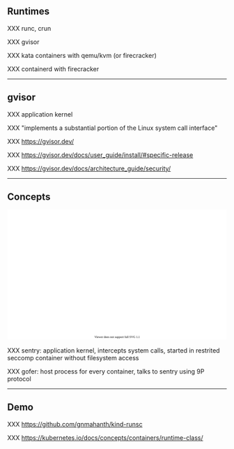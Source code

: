 ## Runtimes

XXX runc, crun

XXX gvisor

XXX kata containers with qemu/kvm (or firecracker)

XXX containerd with firecracker

---

## gvisor

XXX application kernel

XXX "implements a substantial portion of the Linux system call interface"

XXX https://gvisor.dev/

XXX https://gvisor.dev/docs/user_guide/install/#specific-release

XXX https://gvisor.dev/docs/architecture_guide/security/

---

## Concepts

![](120_kubernetes/gvisor/concepts.drawio.svg)

XXX sentry: application kernel, intercepts system calls, started in restrited seccomp container without filesystem access

XXX gofer: host process for every container, talks to sentry using 9P protocol

---

## Demo

XXX https://github.com/gnmahanth/kind-runsc

XXX https://kubernetes.io/docs/concepts/containers/runtime-class/